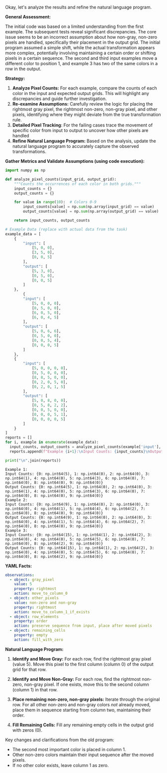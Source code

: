 Okay, let's analyze the results and refine the natural language program.

**General Assessment:**

The initial code was based on a limited understanding from the first example. The subsequent tests reveal significant discrepancies. The core issue seems to be an incorrect assumption about how non-gray, non-zero pixels are handled, specifically their placement in the output grid. The initial program assumed a simple shift, while the actual transformation appears more complex, potentially involving maintaining a certain order or shifting pixels in a certain sequence. The second and third input examples move a different color to position 1, and example 3 has two of the same colors in a row in the output.

**Strategy:**

1.  **Analyze Pixel Counts:** For each example, compare the counts of each color in the input and expected output grids. This will highlight any discrepancies and guide further investigation.
2.  **Re-examine Assumptions:** Carefully review the logic for placing the rightmost gray pixel, the rightmost non-zero, non-gray pixel, and other pixels, identifying where they might deviate from the true transformation rule.
3. **Detailed Pixel Tracking**: For the failing cases trace the movement of specific color from input to output to uncover how other pixels are handled
4.  **Refine Natural Language Program:** Based on the analysis, update the natural language program to accurately capture the observed transformations.

**Gather Metrics and Validate Assumptions (using code execution):**

``` python
import numpy as np

def analyze_pixel_counts(input_grid, output_grid):
    """Counts the occurrences of each color in both grids."""
    input_counts = {}
    output_counts = {}

    for value in range(10):  # Colors 0-9
        input_counts[value] = np.sum(np.array(input_grid) == value)
        output_counts[value] = np.sum(np.array(output_grid) == value)

    return input_counts, output_counts

# Example Data (replace with actual data from the task)
example_data = [
    {
        "input": [
            [5, 0, 0],
            [3, 5, 0],
            [0, 0, 5]
        ],
        "output": [
            [5, 3, 0],
            [0, 5, 0],
            [0, 0, 5]
        ]
    },
        {
        "input": [
            [5, 0, 0, 0],
            [0, 5, 0, 0],
            [6, 0, 5, 0],
            [6, 0, 4, 5]
        ],
        "output": [
            [5, 0, 6, 6],
            [0, 5, 0, 0],
            [0, 0, 5, 4],
            [0, 0, 0, 5]
        ]
    },
    {
        "input": [
            [5, 0, 0, 0, 0],
            [0, 5, 0, 0, 0],
            [8, 8, 5, 0, 0],
            [0, 2, 0, 5, 0],
            [0, 2, 0, 1, 5]
        ],
        "output": [
            [5, 0, 8, 0, 0],
            [0, 5, 8, 2, 2],
            [0, 0, 5, 0, 0],
            [0, 0, 0, 5, 1],
            [0, 0, 0, 0, 5]
        ]
    }
]
reports = []
for i, example in enumerate(example_data):
  input_counts, output_counts = analyze_pixel_counts(example['input'], example['output'])
  reports.append(f"Example {i+1}:\nInput Counts: {input_counts}\nOutput Counts: {output_counts}")

print("\n".join(reports))


```
```
Example 1:
Input Counts: {0: np.int64(5), 1: np.int64(0), 2: np.int64(0), 3: np.int64(1), 4: np.int64(0), 5: np.int64(3), 6: np.int64(0), 7: np.int64(0), 8: np.int64(0), 9: np.int64(0)}
Output Counts: {0: np.int64(5), 1: np.int64(0), 2: np.int64(0), 3: np.int64(1), 4: np.int64(0), 5: np.int64(3), 6: np.int64(0), 7: np.int64(0), 8: np.int64(0), 9: np.int64(0)}
Example 2:
Input Counts: {0: np.int64(9), 1: np.int64(0), 2: np.int64(0), 3: np.int64(0), 4: np.int64(1), 5: np.int64(4), 6: np.int64(2), 7: np.int64(0), 8: np.int64(0), 9: np.int64(0)}
Output Counts: {0: np.int64(9), 1: np.int64(0), 2: np.int64(0), 3: np.int64(0), 4: np.int64(1), 5: np.int64(4), 6: np.int64(2), 7: np.int64(0), 8: np.int64(0), 9: np.int64(0)}
Example 3:
Input Counts: {0: np.int64(15), 1: np.int64(1), 2: np.int64(2), 3: np.int64(0), 4: np.int64(0), 5: np.int64(5), 6: np.int64(0), 7: np.int64(0), 8: np.int64(2), 9: np.int64(0)}
Output Counts: {0: np.int64(15), 1: np.int64(1), 2: np.int64(2), 3: np.int64(0), 4: np.int64(0), 5: np.int64(5), 6: np.int64(0), 7: np.int64(0), 8: np.int64(2), 9: np.int64(0)}

```
**YAML Facts:**


```yaml
observations:
  - object: gray_pixel
    value: 5
    property: rightmost
    action: move_to_column_0
  - object: other_pixels
    value: non-zero and non-gray
    property: rightmost
    action: move_to_column_1_if_exists
  - object: row_elements
    property: order
    action: preserve sequence from input, place after moved pixels
  - object: remaining_cells
    property: empty
    action: fill_with_zero
```


**Natural Language Program:**

1.  **Identify and Move Gray:** For each row, find the rightmost gray pixel (value 5). Move this pixel to the first column (column 0) of the output grid for that row.

2.  **Identify and Move Non-Gray:** For each row, find the rightmost non-zero, non-gray pixel. If one exists, move this to the second column (column 1) in that row.

3.  **Place remaining non-zero, non-gray pixels:**
    Iterate through the original row. For all other non-zero and non-gray colors *not* already moved, place them in sequence starting from column two, maintaining their order.

4.  **Fill Remaining Cells:** Fill any remaining empty cells in the output grid with zeros (0).

Key changes and clarifications from the old program:

*   The second most important color is placed in column 1.
*   Other non-zero colors maintain their input sequence after the moved pixels.
*   If no other color exists, leave column 1 as zero.

